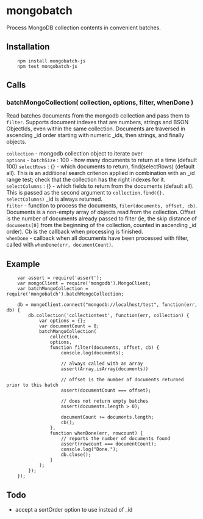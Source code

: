 mongobatch
==========

Process MongoDB collection contents in convenient batches.


## Installation

        npm install mongobatch-js
        npm test mongobatch-js


## Calls

### batchMongoCollection( collection, options, filter, whenDone )

Read batches documents from the mongodb collection and pass them to `filter`.
Supports document indexes that are numbers, strings and BSON ObjectIds, even
within the same collection.  Documents are traversed in ascending _id order
starting with numeric _ids, then strings, and finally objects.

`collection` - mongodb collection object to iterate over
<br>
`options` -
  `batchSize` : 100 - how many documents to return at a time (default 100)
  `selectRows` : {} - which documents to return, find(selectRows) (default all).
  This is an additional search criterion applied in combination with an _id
  range test; check that the collection has the right indexes for it.
  `selectColumns` : {} - which fields to return from the documents (default all).
  This is passed as the second argument to `collection.find({}, selectColumns)`
  _id is always returned.
<br>
`filter` - function to process the documents, `filer(documents, offset, cb)`.
    Documents is a non-empty array of objects read from the collection.
    Offset is the number of documents already passed to filter (ie, the skip
    distance of `documents[0]` from the beginning of the collection, counted
    in ascending _id order).  Cb is the callback when processing is finished.
<br>
`whenDone` - callback when all documents have been processed with filter,
    called with `whenDone(err, documentCount)`.


## Example

        var assert = require('assert');
        var mongoClient = require('mongodb').MongoClient;
        var batchMongoCollection = require('mongobatch').batchMongoCollection;

        db = mongoClient.connect("mongodb://localhost/test", function(err, db) {
            db.collection('collectiontest', function(err, collection) {
                var options = {};
                var documentCount = 0;
                batchMongoCollection(
                    collection,
                    options,
                    function filter(documents, offset, cb) {
                        console.log(documents);

                        // always called with an array
                        assert(Array.isArray(documents))

                        // offset is the number of documents returned prior to this batch
                        assert(documentCount === offset);

                        // does not return empty batches
                        assert(documents.length > 0);

                        documentCount += documents.length;
                        cb();
                    },
                    function whenDone(err, rowcount) {
                        // reports the number of documents found
                        assert(rowcount === documentCount);
                        console.log("Done.");
                        db.close();
                    }
                );
            });
        });


## Todo

- accept a sortOrder option to use instead of _id
